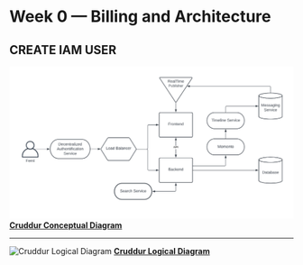 # Week 0 — Billing and Architecture
## CREATE IAM USER




![Cruddur Conceptual Diagram](https://github.com/femifoly/aws-bootcamp-cruddur-2023/blob/main/HomeWork%20Files/Screenshot%20from%202023-02-14%2000-46-31.png)
**[Cruddur Conceptual Diagram](https://lucid.app/lucidchart/a82b5334-0949-4071-addf-800a00476dd5/edit?viewport_loc=-64%2C148%2C2125%2C1123%2C0_0&invitationId=inv_dc1c60e9-8dc0-4fa8-b85b-58ec142a21f7)**

---

![Cruddur Logical Diagram](https://user-images.githubusercontent.com/120579796/218597727-06b652ae-7456-481a-8cf8-f8b86a0d966a.png)
**[Cruddur Logical Diagram](https://lucid.app/lucidchart/a82b5334-0949-4071-addf-800a00476dd5/edit?viewport_loc=-64%2C148%2C2125%2C1123%2C0_0&invitationId=inv_dc1c60e9-8dc0-4fa8-b85b-58ec142a21f7)**
